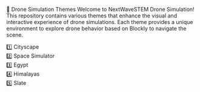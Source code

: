 🚀 Drone Simulation Themes
Welcome to NextWaveSTEM Drone Simulation! This repository contains various themes that enhance the visual and interactive experience of drone simulations. Each theme provides a unique environment to explore drone behavior based on Blockly to navigate the scene.

1️⃣ Cityscape \
2️⃣ Space Simulator \
3️⃣ Egypt \
4️⃣ Himalayas \
5️⃣ Slate 